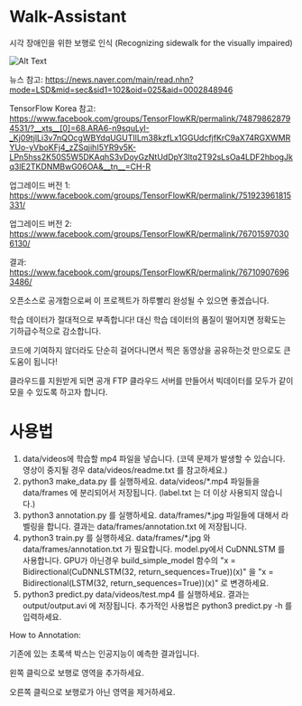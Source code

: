 # Walk-Assistant
시각 장애인을 위한 보행로 인식 (Recognizing sidewalk for the visually impaired)

![Alt Text](img/result.gif)

뉴스 참고: https://news.naver.com/main/read.nhn?mode=LSD&mid=sec&sid1=102&oid=025&aid=0002848946

TensorFlow Korea 참고: https://www.facebook.com/groups/TensorFlowKR/permalink/748798628794531/?__xts__[0]=68.ARA6-n9squLyI-_Kj09tjlLi3v7nQOcgWBYdqUGUTIlLm38kzfLx1GGUdcfjfKrC9aX74RGXWMRYUo-yVboKFj4_zZSqjihI5YR9v5K-LPn5hss2K50S5W5DKAqhS3vDoyGzNtUdDpY3ltq2T92sLsOa4LDF2hbogJkq3lE2TKDNMBwG06OA&__tn__=CH-R

업그레이드 버전 1: https://www.facebook.com/groups/TensorFlowKR/permalink/751923961815331/

업그레이드 버전 2: https://www.facebook.com/groups/TensorFlowKR/permalink/767015970306130/

결과: https://www.facebook.com/groups/TensorFlowKR/permalink/767109076963486/


오픈소스로 공개함으로써 이 프로젝트가 하루빨리 완성될 수 있으면 좋겠습니다.

학습 데이터가 절대적으로 부족합니다! 대신 학습 데이터의 품질이 떨어지면 정확도는 기하급수적으로 감소합니다.

코드에 기여하지 않더라도 단순히 걸어다니면서 찍은 동영상을 공유하는것 만으로도 큰 도움이 됩니다!

클라우드를 지원받게 되면 공개 FTP 클라우드 서버를 만들어서 빅데이터를 모두가 같이 모을 수 있도록 하고자 합니다.


# 사용법

1. data/videos에 학습할 mp4 파일을 넣습니다. (코덱 문제가 발생할 수 있습니다. 영상이 중지될 경우 data/videos/readme.txt 를 참고하세요.)
2. python3 make_data.py 를 실행하세요. data/videos/*.mp4 파일들을 data/frames 에 분리되어서 저장됩니다. (label.txt 는 더 이상 사용되지 않습니다.)
3. python3 annotation.py 를 실행하세요. data/frames/*.jpg 파일들에 대해서 라벨링을 합니다. 결과는 data/frames/annotation.txt 에 저장됩니다.
4. python3 train.py 를 실행하세요. data/frames/*.jpg 와 data/frames/annotation.txt 가 필요합니다. model.py에서 CuDNNLSTM 를 사용합니다.
GPU가 아닌경우 build_simple_model 함수의 "x = Bidirectional(CuDNNLSTM(32, return_sequences=True))(x)" 을 "x = Bidirectional(LSTM(32, return_sequences=True))(x)" 로 변경하세요.
5. python3 predict.py data/videos/test.mp4 를 실행하세요. 결과는 output/output.avi 에 저장됩니다. 추가적인 사용법은 python3 predict.py -h 를 입력하세요.

How to Annotation:

기존에 있는 초록색 박스는 인공지능이 예측한 결과입니다.

왼쪽 클릭으로 보행로 영역을 추가하세요.

오른쪽 클릭으로 보행로가 아닌 영역을 제거하세요.
